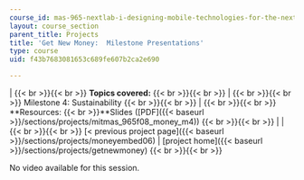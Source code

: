 ```yaml
---
course_id: mas-965-nextlab-i-designing-mobile-technologies-for-the-next-billion-users-fall-2008
layout: course_section
parent_title: Projects
title: 'Get New Money:  Milestone Presentations'
type: course
uid: f43b7683081653c689fe607b2ca2e690

---
```


|  {{< br >}}{{< br >}} **Topics covered:** {{< br >}}{{< br >}}  |  {{< br >}}{{< br >}} Milestone 4: Sustainability {{< br >}}{{< br >}}  |  {{< br >}}{{< br >}} **Resources:  {{< br >}}**Slides ([PDF]({{< baseurl >}}/sections/projects/mitmas_965f08_money_m4)) {{< br >}}{{< br >}}  |
|  {{< br >}}{{< br >}} [< previous project page]({{< baseurl >}}/sections/projects/moneyembed06) &#124; [project home]({{< baseurl >}}/sections/projects/getnewmoney) {{< br >}}{{< br >}}  

No video available for this session.